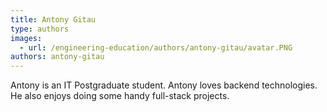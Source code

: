 ```yaml
---
title: Antony Gitau
type: authors
images:
  - url: /engineering-education/authors/antony-gitau/avatar.PNG
authors: antony-gitau
---
```

Antony is an IT Postgraduate student. Antony loves backend technologies. He also enjoys doing some handy full-stack projects.

